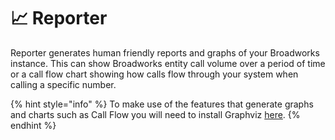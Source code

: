 # 📈 Reporter

Reporter generates human friendly reports and graphs of your Broadworks instance. This can show Broadworks entity call volume over a period of time or a call flow chart showing how calls flow through your system when calling a specific number.&#x20;

{% hint style="info" %}
To make use of the features that generate graphs and charts such as Call Flow you will need to install Graphviz [here](https://graphviz.org/download/).
{% endhint %}
